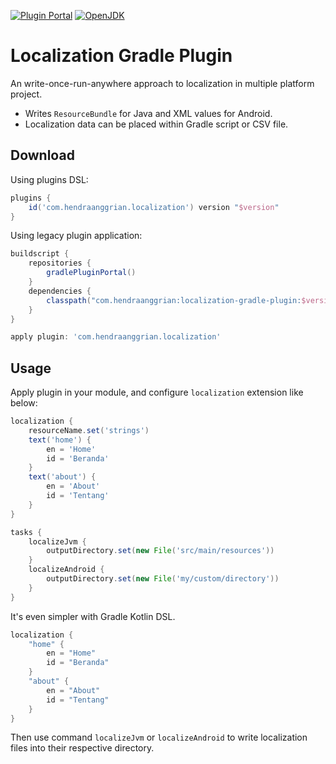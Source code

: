 [![Plugin Portal](https://img.shields.io/maven-metadata/v?label=plugin-portal&metadataUrl=https%3A%2F%2Fplugins.gradle.org%2Fm2%2Fcom%2Fhendraanggrian%2Flocalization%2Fcom.hendraanggrian.localization.gradle.plugin%2Fmaven-metadata.xml)](https://plugins.gradle.org/plugin/com.hendraanggrian.localization/)
[![OpenJDK](https://img.shields.io/badge/jdk-11+-informational)](https://openjdk.java.net/projects/jdk/11/)

# Localization Gradle Plugin

An write-once-run-anywhere approach to localization in multiple platform project.

- Writes `ResourceBundle` for Java and XML values for Android.
- Localization data can be placed within Gradle script or CSV file.

## Download

Using plugins DSL:

```gradle
plugins {
    id('com.hendraanggrian.localization') version "$version"
}
```

Using legacy plugin application:

```gradle
buildscript {
    repositories {
        gradlePluginPortal()
    }
    dependencies {
        classpath("com.hendraanggrian:localization-gradle-plugin:$version")
    }
}

apply plugin: 'com.hendraanggrian.localization'
```

## Usage

Apply plugin in your module, and configure `localization` extension like below:

```gradle
localization {
    resourceName.set('strings')
    text('home') {
        en = 'Home'
        id = 'Beranda'
    }
    text('about') {
        en = 'About'
        id = 'Tentang'
    }
}

tasks {
    localizeJvm {
        outputDirectory.set(new File('src/main/resources'))
    }
    localizeAndroid {
        outputDirectory.set(new File('my/custom/directory'))
    }
}
```

It's even simpler with Gradle Kotlin DSL.

```kotlin
localization {
    "home" {
        en = "Home"
        id = "Beranda"
    }
    "about" {
        en = "About"
        id = "Tentang"
    }
}
```

Then use command `localizeJvm` or `localizeAndroid` to write localization files into their respective directory.
